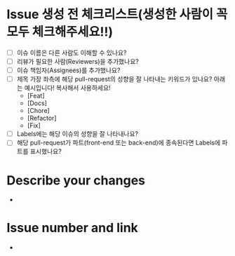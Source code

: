 <!-- (주석) 모두가 보는 게시물입니다. 다른 사람도 이해 할 수 있는 언어로 작성해주시길 바래요~ 바른 말 고운 말 쓰라 이 말이야! -->

# Issue 생성 전 체크리스트(생성한 사람이 꼭 모두 체크해주세요!!)
- [ ] 이슈 이름은 다른 사람도 이해할 수 있나요?
- [ ] 리뷰가 필요한 사람(Reviewers)을 추가했나요?
- [ ] 이슈 책임자(Assignees)를 추가했나요?
- [ ] 제목 가장 좌측에 해당 pull-request의 성향을 잘 나타내는 키워드가 있나요? 아래는 예시입니다! 복사해서 사용하세요!
  - [Feat]
  - [Docs]
  - [Chore]
  - [Refactor]
  - [Fix]
- [ ] Labels에는 해당 이슈의 성향을 잘 나타내나요?
- [ ] 해당 pull-request가 파트(front-end 또는 back-end)에 종속된다면 Labels에 파트를 표시했나요?

# Describe your changes
- 

# Issue number and link
- 
